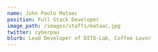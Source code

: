 ```yaml
---
name: John Paulo Mataac
position: Full Stack Developer
image_path: /images/staffs/mataac.jpg
twitter: cyberpau
blurb: Lead Developer of DITO-Lab, Coffee Lover
---
```

